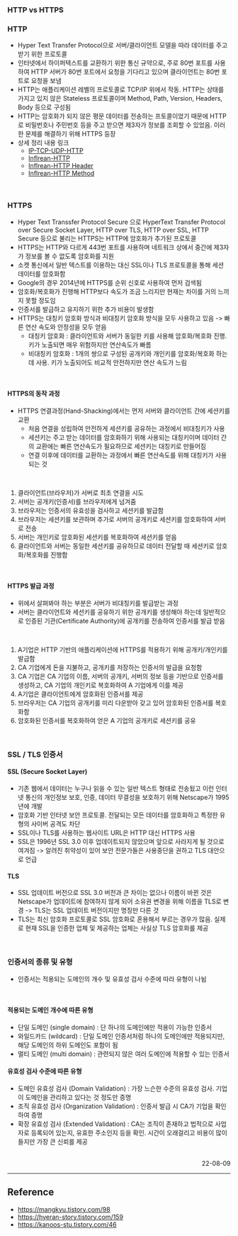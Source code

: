 ### HTTP vs HTTPS

### HTTP
- Hyper Text Transfer Protocol으로 서버/클라이언트 모델을 따라 데이터를 주고 받기 위한 프로토콜
- 인터넷에서 하이퍼텍스트를 교환하기 위한 통신 규약으로, 주로 80번 포트를 사용하여 HTTP 서버가 80번 포트에서 요청을 기다리고 있으며 클라이언트는 80번 포트로 요청을 보냄
- HTTP는 애플리케이션 레벨의 프로토콜로 TCP/IP 위에서 작동. HTTP는 상태를 가지고 있지 않은 Stateless 프로토콜이며 Method, Path, Version, Headers, Body 등으로 구성됨
- HTTP는 암호화가 되지 않은 평문 데이터를 전송하는 프토콜이었기 때문에 HTTP로 비밀번호나 주민번호 등을 주고 받으면 제3자가 정보를 조회할 수 있었음. 이러한 문제를 해결하기 위해 HTTPS 등장
- 상세 정리 내용 링크
    - [IP-TCP-UDP-HTTP](./IP-TCP-UDP-HTTP.md)
    - [Inflrean-HTTP](../../Stack/Inflearn/%EA%B9%80%EC%98%81%ED%95%9C%EA%B0%95%EC%82%AC/HTTP%EC%9B%B9%EA%B8%B0%EB%B3%B8%EC%A7%80%EC%8B%9D/HTTP.md)
    - [Inflrean-HTTP Header](../../Stack/Inflearn/%EA%B9%80%EC%98%81%ED%95%9C%EA%B0%95%EC%82%AC/HTTP%EC%9B%B9%EA%B8%B0%EB%B3%B8%EC%A7%80%EC%8B%9D/HTTP_Header.md)
    - [Inflrean-HTTP Method](../../Stack/Inflearn/%EA%B9%80%EC%98%81%ED%95%9C%EA%B0%95%EC%82%AC/HTTP%EC%9B%B9%EA%B8%B0%EB%B3%B8%EC%A7%80%EC%8B%9D/HTTP_Method.md)

<br>

### HTTPS
- Hyper Text Transsfer Protocol Secure 으로 HyperText Transfer Protocol over Secure Socket Layer, HTTP over TLS, HTTP over SSL, HTTP Secure 등으로 불리는 HTTPS는 HTTP에 암호화가 추가된 프로토콜
- HTTPS는 HTTP와 다르게 443번 포트를 사용하며 네트워크 상에서 중간에 제3자가 정보를 볼 수 없도록 암호화를 지원
- 소켓 통신에서 일반 텍스트를 이용하는 대신 SSL이나 TLS 프로토콜을 통해 세션 데이터를 암호화함
- Google의 경우 2014년에 HTTPS를 순위 신호로 사용하여 먼저 검색됨
- 암호화/복호화가 진행해 HTTP보다 속도가 조금 느리지만 현재는 차이를 거의 느끼지 못할 정도임
- 인증서를 발급하고 유지하기 위한 추가 비용이 발생함
- HTTPS는 대칭키 암호화 방식과 비대칭키 암호화 방식을 모두 사용하고 있음 -> 빠른 연산 속도와 안정성을 모두 얻음
    - 대칭키 암호화 : 클라이언트와 서버가 동일한 키를 사용해 암호화/복호화 진행. 키가 노출되면 매우 위험하지만 연산속도가 빠름
    - 비대칭키 암호화 : 1개의 쌍으로 구성된 공개키와 개인키를 암호화/복호화 하는데 사용. 키가 노출되어도 비교적 안전하지만 연산 속도가 느림

<br>

#### HTTPS의 동작 과정
- HTTPS 연결과정(Hand-Shacking)에서는 먼저 서버와 클라이언트 간에 세션키를 교환
    - 처음 연결을 성립하여 안전하게 세션키를 공유하는 과정에서 비대칭키가 사용
    - 세션키는 주고 받는 데이터를 암호화하기 위해 사용되는 대칭키이며 데이터 간의 교환에는 빠른 연산속도가 필요하므로 세션키는 대칭키로 만들어짐
    - 연결 이후에 데이터를 교환하는 과정에서 빠른 연산속도를 위해 대칭키가 사용되는 것

<br>

1. 클라이언트(브라우저)가 서버로 최초 연결을 시도
2. 서버는 공개키(인증서)를 브라우저에게 넘겨줌
3. 브라우저는 인증서의 유효성을 검사하고 세션키를 발급함
4. 브라우저는 세션키를 보관하며 추가로 서버의 공개키로 세션키를 암호화하여 서버로 전송
5. 서버는 개인키로 암호화된 세션키를 복호화하여 세션키를 얻음
6. 클라이언트와 서버는 동일한 세션키를 공유하므로 데이터 전달할 때 세션키로 암호화/복호화를 진행함

<br>

#### HTTPS 발급 과정
- 위에서 살펴봐야 하는 부분은 서버가 비대칭키를 발급받는 과정 
- 서버는 클라이언트와 세션키를 공유하기 위한 공개키를 생성해야 하는데 일반적으로 인증된 기관(Certificate Authority)에 공개키를 전송하여 인증서를 발급 받음

<br>

1. A기업은 HTTP 기반의 애플리케이션에 HTTPS를 적용하기 위해 공개키/개인키를 발급함
2. CA 기업에게 돈을 지불하고, 공개키를 저장하는 인증서의 발급을 요청함
3. CA 기업은 CA 기업의 이름, 서버의 공개키, 서버의 정보 등을 기반으로 인증서를 생성하고, CA 기업의 개인키로 복호화하여 A 기업에게 이를 제공
4. A기업은 클라이언트에게 암호화된 인증서를 제공
5. 브라우저는 CA 기업의 공개키를 미리 다운받아 갖고 있어 암호화된 인증서를 복호화함
6. 암호화된 인증서를 복호화하여 얻은 A 기업의 공개키로 세션키를 공유

<br>

### SSL / TLS 인증서
#### SSL (Secure Socket Layer)
- 기존 웹에서 데이터는 누구나 읽을 수 있는 일반 텍스트 형태로 전송됬고 이런 인터넷 통신의 개인정보 보호, 인증, 데이터 무결성을 보호하기 위해 Netscape가 1995년에 개발
- 암호화 기반 인터넷 보안 프로토콜. 전달되는 모든 데이터를 암호화하고 특정한 유형의 사이버 공격도 차단
- SSL이나 TLS를 사용하는 웹사이트 URL은 HTTP 대신 HTTPS 사용
- SSL은 1996년 SSL 3.0 이후 업데이트되지 않았으며 앞으로 사라지게 될 것으로 여겨짐 -> 알려진 취약성이 있어 보안 전문가들은 사용중단을 권하고 TLS 대안으로 언급

#### TLS
- SSL 업데이트 버전으로 SSL 3.0 버전과 큰 차이는 없으나 이름이 바뀐 것은 Netscape가 업데이트에 참여하지 않게 되어 소유권 변경을 위해 이름을 TLS로 변경 -> TLS는 SSL 업데이트 버전이지만 명칭만 다른 것
- TLS는 최신 암호화 프로토콜로 SSL 암호화로 혼용해서 부르는 경우가 많음. 실제로 현재 SSL을 인증한 업체 및 제공하는 업체는 사실상 TLS 암호화를 제공

<br>

### 인증서의 종류 및 유형
- 인증서는 적용되는 도메인의 개수 및 유효성 검사 수준에 따라 유형이 나뉨

<br>

#### 적용되는 도메인 개수에 따른 유형
- 단일 도메인 (single domain) : 단 하나의 도메인에만 적용이 가능한 인증서
- 와일드카드 (wildcard) : 단일 도메인 인증서처럼 하나의 도메인에만 적용되지만, 해당 도메인의 하위 도메인도 포함이 됨
- 멀티 도메인 (multi domain) : 관련되지 않은 여러 도메인에 적용할 수 있는 인증서

#### 유효성 검사 수준에 따른 유형
- 도메인 유효성 검사 (Domain Validation) : 가장 느슨한 수준의 유효성 검사. 기업이 도메인을 관리하고 있다는 것 정도만 증명
- 조직 유효성 검사 (Organization Validation) : 인증서 발급 시 CA가 기업을 확인하여 증명
- 확장 유효성 검사 (Extended Validation) : CA는 조직이 존재하고 법적으로 사업자로 등록되어 있는지, 유효한 주소인지 등을 확인. 시간이 오래걸리고 비용이 많이 들지만 가장 큰 신뢰를 제공

<br>

<div style="text-align: right">22-08-09</div>

-------

## Reference
- https://mangkyu.tistory.com/98
- https://hyeran-story.tistory.com/159
- https://kanoos-stu.tistory.com/46
